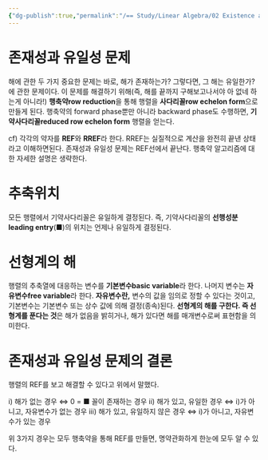 ```yaml
---
{"dg-publish":true,"permalink":"/== Study/Linear Algebra/02 Existence and Uniqueness Questions/","created":"2024-01-11T11:41:22.000+09:00","updated":"2025-01-14T15:33:45.000+09:00"}
---
```


# 존재성과 유일성 문제

해에 관한 두 가지 중요한 문제는 바로, 해가 존재하는가? 그렇다면, 그 해는 유일한가? 에 관한 문제이다. 이 문제를 해결하기 위해(즉, 해를 끝까지 구해보고나서야 아 없네 하는게 아니라!) **행축약row reduction**을 통해 행렬을 **사다리꼴row echelon form**으로 만들게 된다. 행축약의 forward phase뿐만 아니라 backward phase도 수행하면, **기약사다리꼴reduced row echelon form** 행렬을 얻는다.

cf) 각각의 약자를 **REF**와 **RREF**라 한다. RREF는 실질적으로 계산을 완전히 끝낸 상태라고 이해하면된다. 존재성과 유일성 문제는 REF선에서 끝난다.
행축약 알고리즘에 대한 자세한 설명은 생략한다.

# 추축위치
모든 행렬에서 기약사다리꼴은 유일하게 결정된다.
즉, 기약사다리꼴의 **선행성분leading entry**(■)의 위치는 언제나 유일하게 결정된다.

# 선형계의 해
행렬의 추축열에 대응하는 변수를 **기본변수basic variable**라 한다. 나머지 변수는 **자유변수free variable**라 한다.
**자유변수란,** 변수의 값을 임의로 정할 수 있다는 것이고, 기본변수는 기본변수 또는 상수 값에 의해 결정(종속)된다.
**선형계의 해를 구한다. 즉 선형계를 푼다는 것**은 해가 없음을 밝히거나, 해가 있다면 해를 매개변수로써 표현함을 의미한다.

# 존재성과 유일성 문제의 결론
행렬의 REF를 보고 해결할 수 있다고 위에서 말했다.

i) 해가 없는 경우 $\iff$ 0 = ■ 꼴이 존재하는 경우
ii) 해가 있고, 유일한 경우 $\iff$ i)가 아니고, 자유변수가 없는 경우
iii) 해가 있고, 유일하지 않은 경우 $\iff$ i)가 아니고, 자유변수가 있는 경우

위 3가지 경우는 모두 행축약을 통해 REF를 만들면, 명약관화하게 한눈에 모두 알 수 있다.